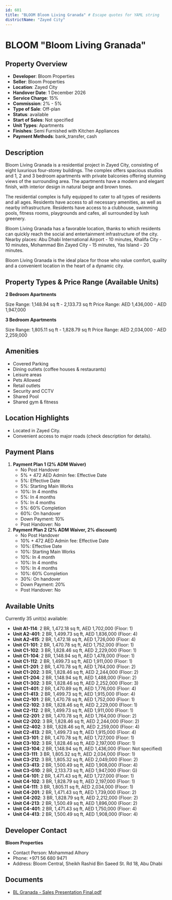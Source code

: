 ```yaml
---
id: 601
title: "BLOOM Bloom Living Granada" # Escape quotes for YAML string
districtName: "Zayed City"
---
```


# BLOOM "Bloom Living Granada"

## Property Overview
- **Developer**: Bloom Properties
- **Seller**: Bloom Properties
- **Location**: Zayed City
- **Handover Date**: 1 December 2026
- **Service Charge**: 15%
- **Commission**: 2% - 5%
- **Type of Sale**: Off-plan
- **Status**: available
- **Start of Sales**: Not specified
- **Unit Types**: Apartments
- **Finishes**: Semi Furnished with Kitchen Appliances
- **Payment Methods**: bank_transfer, cash

## Description
Bloom Living Granada is a residential project in Zayed City, consisting of eight luxurious four-storey buildings. The complex offers spacious studios and 1, 2 and 3 bedroom apartments with private balconies offering stunning views of the surrounding area. The apartments have a modern and elegant finish, with interior design in natural beige and brown tones.

The residential complex is fully equipped to cater to all types of residents and all ages. Residents have access to all necessary amenities, as well as nearby infrastructure. Residents have access to a clubhouse, swimming pools, fitness rooms, playgrounds and cafes, all surrounded by lush greenery.

Bloom Living Granada has a favorable location, thanks to which residents can quickly reach the social and entertainment infrastructure of the city. Nearby places: Abu Dhabi International Airport - 10 minutes, Khalifa City - 10 minutes, Mohammad Bin Zayed City - 15 minutes, Yas Island - 20 minutes.

Bloom Living Granada is the ideal place for those who value comfort, quality and a convenient location in the heart of a dynamic city.

## Property Types & Price Range (Available Units)
**2 Bedroom Apartments**

Size Range: 1,148.94 sq ft - 2,133.73 sq ft
Price Range: AED 1,436,000 - AED 1,947,000

**3 Bedroom Apartments**

Size Range: 1,805.11 sq ft - 1,828.79 sq ft
Price Range: AED 2,034,000 - AED 2,259,000

## Amenities
- Covered Parking
- Dining outlets  (coffee houses & restaurants)
- Leisure areas
- Pets Allowed
- Retail outlets
- Security and CCTV
- Shared Pool
- Shared gym & fitness

## Location Highlights
- Located in Zayed City.
- Convenient access to major roads (check description for details).

## Payment Plans
1. **Payment Plan 1 (2% ADM Waiver)**
   - No Post Handover
   - 5% + 472 AED Admin fee: Effective Date
   - 5%: Effective Date
   - 5%: Starting Main Works
   - 10%: In 4 months
   - 5%: In 4 months
   - 5%: In 4 months
   - 5%: 60% Completion
   - 60%: On handover
   - Down Payment: 10%
   - Post Handover: No
2. **Payment Plan 2 (2% ADM Waiver, 2% discount)**
   - No Post Handover
   - 10% + 472 AED Admin fee: Effective Date
   - 10%: Effective Date
   - 10%: Starting Main Works
   - 10%: In 4 month
   - 10%: In 4 months
   - 10%: In 4 months
   - 10%: 60% Completion
   - 30%: On handover
   - Down Payment: 20%
   - Post Handover: No

## Available Units
Currently 35 unit(s) available:
- **Unit A1-114**: 2 BR, 1,472.18 sq ft, AED 1,702,000 (Floor: 1)
- **Unit A2-401**: 2 BR, 1,499.73 sq ft, AED 1,836,000 (Floor: 4)
- **Unit A2-415**: 2 BR, 1,472.18 sq ft, AED 1,726,000 (Floor: 4)
- **Unit C1-101**: 2 BR, 1,470.78 sq ft, AED 1,752,000 (Floor: 1)
- **Unit C1-102**: 3 BR, 1,828.46 sq ft, AED 2,229,000 (Floor: 1)
- **Unit C1-104**: 2 BR, 1,148.94 sq ft, AED 1,478,000 (Floor: 1)
- **Unit C1-112**: 2 BR, 1,499.73 sq ft, AED 1,911,000 (Floor: 1)
- **Unit C1-201**: 2 BR, 1,470.78 sq ft, AED 1,764,000 (Floor: 2)
- **Unit C1-202**: 3 BR, 1,828.46 sq ft, AED 2,244,000 (Floor: 2)
- **Unit C1-204**: 2 BR, 1,148.94 sq ft, AED 1,488,000 (Floor: 2)
- **Unit C1-302**: 3 BR, 1,828.46 sq ft, AED 2,252,000 (Floor: 3)
- **Unit C1-401**: 2 BR, 1,470.89 sq ft, AED 1,776,000 (Floor: 4)
- **Unit C1-413**: 2 BR, 1,499.73 sq ft, AED 1,915,000 (Floor: 4)
- **Unit C2-101**: 2 BR, 1,470.78 sq ft, AED 1,752,000 (Floor: 1)
- **Unit C2-102**: 3 BR, 1,828.46 sq ft, AED 2,229,000 (Floor: 1)
- **Unit C2-112**: 2 BR, 1,499.73 sq ft, AED 1,911,000 (Floor: 1)
- **Unit C2-201**: 2 BR, 1,470.78 sq ft, AED 1,764,000 (Floor: 2)
- **Unit C2-202**: 3 BR, 1,828.46 sq ft, AED 2,244,000 (Floor: 2)
- **Unit C2-402**: 3 BR, 1,828.46 sq ft, AED 2,259,000 (Floor: 4)
- **Unit C2-413**: 2 BR, 1,499.73 sq ft, AED 1,915,000 (Floor: 4)
- **Unit C3-101**: 2 BR, 1,470.78 sq ft, AED 1,727,000 (Floor: 1)
- **Unit C3-102**: 3 BR, 1,828.46 sq ft, AED 2,197,000 (Floor: 1)
- **Unit C3-104**: 2 BR, 1,148.94 sq ft, AED 1,436,000 (Floor: Not specified)
- **Unit C3-111**: 3 BR, 1,805.32 sq ft, AED 2,034,000 (Floor: 1)
- **Unit C3-212**: 3 BR, 1,805.32 sq ft, AED 2,049,000 (Floor: 2)
- **Unit C3-413**: 2 BR, 1,500.49 sq ft, AED 1,908,000 (Floor: 4)
- **Unit C3-G10**: 2 BR, 2,133.73 sq ft, AED 1,947,000 (Floor: G)
- **Unit C4-101**: 2 BR, 1,471.43 sq ft, AED 1,727,000 (Floor: 1)
- **Unit C4-102**: 3 BR, 1,828.79 sq ft, AED 2,197,000 (Floor: 1)
- **Unit C4-111**: 3 BR, 1,805.11 sq ft, AED 2,034,000 (Floor: 1)
- **Unit C4-201**: 2 BR, 1,471.43 sq ft, AED 1,739,000 (Floor: 2)
- **Unit C4-202**: 3 BR, 1,828.79 sq ft, AED 2,212,000 (Floor: 2)
- **Unit C4-213**: 2 BR, 1,500.49 sq ft, AED 1,896,000 (Floor: 2)
- **Unit C4-401**: 2 BR, 1,471.43 sq ft, AED 1,750,000 (Floor: 4)
- **Unit C4-413**: 2 BR, 1,500.49 sq ft, AED 1,908,000 (Floor: 4)

## Developer Contact
**Bloom Properties**
- Contact Person: Mohammad Alhory
- Phone: +971 56 680 9471
- Address: Bloom Central, Sheikh Rashid Bin Saeed St. Rd 18, Abu Dhabi

## Documents
- [BL Granada - Sales Presentation Final.pdf](https://cdn.geniemap.net/2023/12/10/9ukXy5V0gCU0kVOLW1tBGvy80dirN6ON4UFWot1c.pdf)
